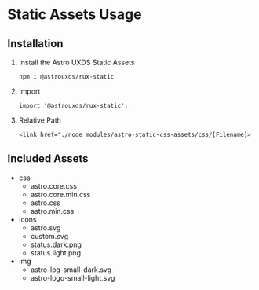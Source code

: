 # Static Assets Usage

## Installation

1. Install the Astro UXDS Static Assets

    `npm i @astrouxds/rux-static `

2. Import
   
    `import '@astrouxds/rux-static';`

3. Relative Path
   
   `<link href="./node_modules/astro-static-css-assets/css/[Filename]>`


## Included Assets
  - css
    - astro.core.css
    - astro.core.min.css
    - astro.css
    - astro.min.css
  - icons
    - astro.svg
    - custom.svg
    - status.dark.png
    - status.light.png
  - img
    - astro-log-small-dark.svg
    - astro-logo-small-light.svg 


